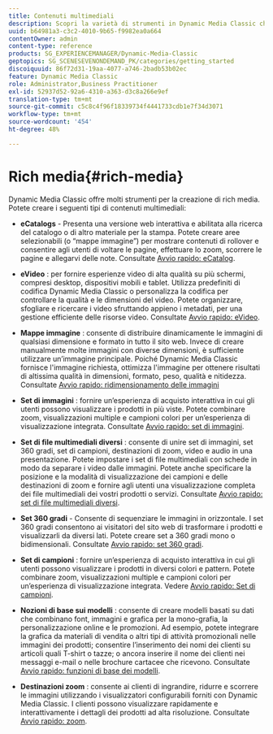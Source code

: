 ```yaml
---
title: Contenuti multimediali
description: Scopri la varietà di strumenti in Dynamic Media Classic che possono essere utili per la creazione di contenuti multimediali complessi.
uuid: b64981a3-c3c2-4010-9b65-f9982ea0a664
contentOwner: admin
content-type: reference
products: SG_EXPERIENCEMANAGER/Dynamic-Media-Classic
geptopics: SG_SCENESEVENONDEMAND_PK/categories/getting_started
discoiquuid: 86f72d31-19aa-4077-a746-2badb53b02ec
feature: Dynamic Media Classic
role: Administrator,Business Practitioner
exl-id: 52937d52-92a6-4310-a363-d3c8a266e9ef
translation-type: tm+mt
source-git-commit: c5c8c4f96f18339734f4441733cdb1e7f34d3071
workflow-type: tm+mt
source-wordcount: '454'
ht-degree: 48%

---
```


# Rich media{#rich-media}

Dynamic Media Classic offre molti strumenti per la creazione di rich media. Potete creare i seguenti tipi di contenuti multimediali:

* **eCatalogs**  - Presenta una versione web interattiva e abilitata alla ricerca del catalogo o di altro materiale per la stampa. Potete creare aree selezionabili (o “mappe immagine”) per mostrare contenuti di rollover e consentire agli utenti di voltare le pagine, effettuare lo zoom, scorrere le pagine e allegarvi delle note.
Consultate [Avvio rapido: eCatalog](/help/quick-start-ecatalog.md).

* **eVideo** : per fornire esperienze video di alta qualità su più schermi, compresi desktop, dispositivi mobili e tablet. Utilizza predefiniti di codifica Dynamic Media Classic o personalizza la codifica per controllare la qualità e le dimensioni del video. Potete organizzare, sfogliare e ricercare i video sfruttando appieno i metadati, per una gestione efficiente delle risorse video.
Consultate [Avvio rapido: eVideo](/help/quick-start-video.md).

* **Mappe immagine** : consente di distribuire dinamicamente le immagini di qualsiasi dimensione e formato in tutto il sito web. Invece di creare manualmente molte immagini con diverse dimensioni, è sufficiente utilizzare un’immagine principale. Poiché Dynamic Media Classic fornisce l&#39;immagine richiesta, ottimizza l&#39;immagine per ottenere risultati di altissima qualità in dimensioni, formato, peso, qualità e nitidezza.
Consultate [Avvio rapido: ridimensionamento delle immagini](/help/quick-start-image-sizing.md)

* **Set di immagini** : fornire un’esperienza di acquisto interattiva in cui gli utenti possono visualizzare i prodotti in più viste. Potete combinare zoom, visualizzazioni multiple e campioni colori per un’esperienza di visualizzazione integrata.
Consultate [Avvio rapido: set di immagini](/help/quick-start-image-sets.md).

* **Set di file multimediali diversi** : consente di unire set di immagini, set 360 gradi, set di campioni, destinazioni di zoom, video e audio in una presentazione. Potete impostare i set di file multimediali con schede in modo da separare i video dalle immagini. Potete anche specificare la posizione e la modalità di visualizzazione dei campioni e delle destinazioni di zoom e fornire agli utenti una visualizzazione completa dei file multimediali dei vostri prodotti o servizi.
Consultate [Avvio rapido: set di file multimediali diversi](/help/quick-start-mixed-media-sets.md).

* **Set 360 gradi**  - Consente di sequenziare le immagini in orizzontale. I set 360 gradi consentono ai visitatori del sito web di trasformare i prodotti e visualizzarli da diversi lati. Potete creare set a 360 gradi mono o bidimensionali.
Consultate [Avvio rapido: set 360 gradi](/help/quick-start-spin-sets.md).

* **Set di campioni** : fornire un’esperienza di acquisto interattiva in cui gli utenti possono visualizzare i prodotti in diversi colori e pattern. Potete combinare zoom, visualizzazioni multiple e campioni colori per un’esperienza di visualizzazione integrata.
Vedere [Avvio rapido: Set di campioni](/help/quick-start-swatch-sets.md).

* **Nozioni di base sui modelli** : consente di creare modelli basati su dati che combinano font, immagini e grafica per la mono-grafia, la personalizzazione online e le promozioni. Ad esempio, potete integrare la grafica da materiali di vendita o altri tipi di attività promozionali nelle immagini dei prodotti; consentire l’inserimento dei nomi dei clienti su articoli quali T-shirt o tazze; o ancora inserire il nome dei clienti nei messaggi e-mail o nelle brochure cartacee che ricevono.
Consultate [Avvio rapido: funzioni di base dei modelli](/help/quick-start-template-basics.md).

* **Destinazioni zoom** : consente ai clienti di ingrandire, ridurre e scorrere le immagini utilizzando i visualizzatori configurabili forniti con Dynamic Media Classic. I clienti possono visualizzare rapidamente e interattivamente i dettagli dei prodotti ad alta risoluzione.
Consultate [Avvio rapido: zoom](/help/quick-start-zoom.md).

